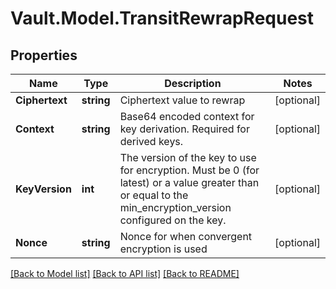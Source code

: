 # Vault.Model.TransitRewrapRequest

## Properties

Name | Type | Description | Notes
------------ | ------------- | ------------- | -------------
**Ciphertext** | **string** | Ciphertext value to rewrap | [optional] 
**Context** | **string** | Base64 encoded context for key derivation. Required for derived keys. | [optional] 
**KeyVersion** | **int** | The version of the key to use for encryption. Must be 0 (for latest) or a value greater than or equal to the min_encryption_version configured on the key. | [optional] 
**Nonce** | **string** | Nonce for when convergent encryption is used | [optional] 

[[Back to Model list]](../README.md#documentation-for-models) [[Back to API list]](../README.md#documentation-for-api-endpoints) [[Back to README]](../README.md)

